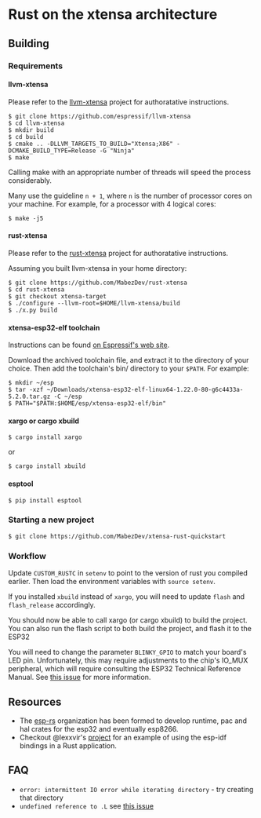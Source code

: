 
# Rust on the xtensa architecture

## Building

### Requirements

#### llvm-xtensa
Please refer to the [llvm-xtensa](https://github.com/espressif/llvm-xtensa) project for authoratative instructions.

    $ git clone https://github.com/espressif/llvm-xtensa
    $ cd llvm-xtensa
    $ mkdir build
    $ cd build
    $ cmake .. -DLLVM_TARGETS_TO_BUILD="Xtensa;X86" -DCMAKE_BUILD_TYPE=Release -G "Ninja"
    $ make

Calling make with an appropriate number of threads will speed the process considerably.

Many use the guideline `n + 1`, where `n` is the number of processor cores on your machine. For example, for a processor with 4 logical cores:
    
    $ make -j5

#### rust-xtensa
Please refer to the [rust-xtensa](https://github.com/MabezDev/rust-xtensa) project for authoratative instructions.

Assuming you built llvm-xtensa in your home directory:

    $ git clone https://github.com/MabezDev/rust-xtensa
    $ cd rust-xtensa
    $ git checkout xtensa-target
    $ ./configure --llvm-root=$HOME/llvm-xtensa/build
    $ ./x.py build

#### xtensa-esp32-elf toolchain
Instructions can be found [on Espressif's web site](https://docs.espressif.com/projects/esp-idf/en/release-v3.0/get-started/linux-setup.html).

Download the archived toolchain file, and extract it to the directory of your choice. Then add the toolchain's bin/ directory to your `$PATH`. For example:

    $ mkdir ~/esp
    $ tar -xzf ~/Downloads/xtensa-esp32-elf-linux64-1.22.0-80-g6c4433a-5.2.0.tar.gz -C ~/esp
    $ PATH="$PATH:$HOME/esp/xtensa-esp32-elf/bin"

#### xargo or cargo xbuild
    $ cargo install xargo

or

    $ cargo install xbuild

#### esptool
    $ pip install esptool

### Starting a new project
    $ git clone https://github.com/MabezDev/xtensa-rust-quickstart

### Workflow
Update `CUSTOM_RUSTC` in `setenv` to point to the version of rust you compiled earlier. Then load the environment variables with `source setenv`.

If you installed `xbuild` instead of `xargo`, you will need to update `flash` and `flash_release` accordingly.

You should now be able to call xargo (or cargo xbuild) to build the project. You can also run the flash script to both build the project, and flash it to the ESP32

You will need to change the parameter `BLINKY_GPIO` to match your board's LED pin. Unfortunately, this may require adjustments to the chip's IO_MUX peripheral, which will require consulting the ESP32 Technical Reference Manual. See [this issue](https://github.com/MabezDev/idf2svd/issues/11) for more information.

## Resources

- The [esp-rs](https://github.com/esp-rs) organization has been formed to develop runtime, pac and hal crates for the esp32 and eventually esp8266.
- Checkout @lexxvir's [project](https://github.com/lexxvir/esp32-hello) for an example of using the esp-idf bindings in a Rust application.

## FAQ

- `error: intermittent IO error while iterating directory` - try creating that directory
- `undefined reference to .L` see [this issue](https://github.com/MabezDev/xtensa-rust-quickstart/issues/1)
